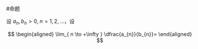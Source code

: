 #命题 

设 $a_{n},b_{n}>0,\; n=1,2,\dots$，设

$$
\begin{aligned}
\lim_{ n \to +\infty } \dfrac{a_{n}}{b_{n}}=
\end{aligned}
$$